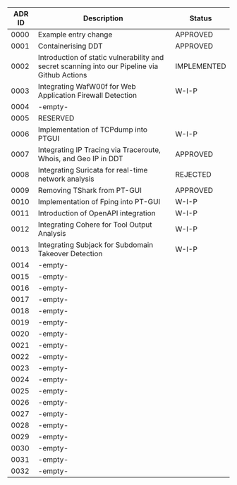 | ADR ID | Description                                                                                   | Status       |
| ------ | --------------------------------------------------------------------------------------------- | --------     |
| 0000   | Example entry change                                                                          | APPROVED     |
| 0001   | Containerising DDT                                                                            | APPROVED     |
| 0002   | Introduction of static vulnerability and secret scanning into our Pipeline via Github Actions | IMPLEMENTED  |
| 0003   | Integrating WafW00f for Web Application Firewall Detection                                    | W-I-P        |
| 0004   | -empty-                                                                                       |              |
| 0005   | RESERVED                                                                                      |              |
| 0006   | Implementation of TCPdump into PTGUI                                                          | W-I-P        |
| 0007   | Integrating IP Tracing via Traceroute, Whois, and Geo IP in DDT                               | APPROVED     |
| 0008   | Integrating Suricata for real-time network analysis                                           | REJECTED     |
| 0009   | Removing TShark from PT-GUI                                                                   | APPROVED     |
| 0010   | Implementation of Fping into PT-GUI                                                           | W-I-P        |
| 0011   | Introduction of OpenAPI integration                                                           | W-I-P        |
| 0012   | Integrating Cohere for Tool Output Analysis                                                   | W-I-P        |
| 0013   | Integrating Subjack for Subdomain Takeover Detection                                          | W-I-P        |
| 0014   | -empty-                                                                                       |              |
| 0015   | -empty-                                                                                       |              |
| 0016   | -empty-                                                                                       |              |
| 0017   | -empty-                                                                                       |              |
| 0018   | -empty-                                                                                       |              |
| 0019   | -empty-                                                                                       |              |
| 0020   | -empty-                                                                                       |              |
| 0021   | -empty-                                                                                       |              |
| 0022   | -empty-                                                                                       |              |
| 0023   | -empty-                                                                                       |              |
| 0024   | -empty-                                                                                       |              |
| 0025   | -empty-                                                                                       |              |
| 0026   | -empty-                                                                                       |              |
| 0027   | -empty-                                                                                       |              |
| 0028   | -empty-                                                                                       |              |
| 0029   | -empty-                                                                                       |              |
| 0030   | -empty-                                                                                       |              |
| 0031   | -empty-                                                                                       |              |
| 0032   | -empty-                                                                                       |              |
